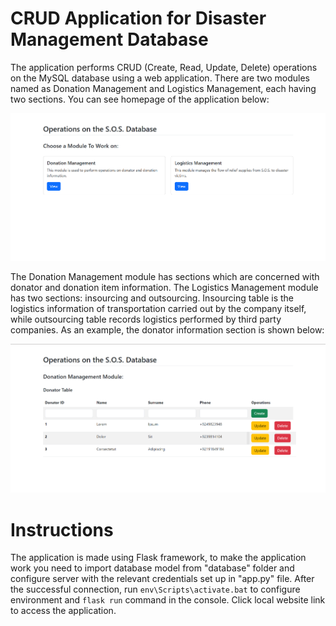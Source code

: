 # CRUD Application for Disaster Management Database

The application performs CRUD (Create, Read, Update, Delete) operations on the MySQL database using a web application. There are two modules named as Donation Management and Logistics Management, each having two sections. You can see homepage of the application below:

![homepage](./img/homepage.png)

The Donation Management module has sections which are concerned with donator and donation item information. The Logistics Management module has two sections: insourcing and outsourcing. Insourcing table is the logistics information of transportation carried out by the company itself, while outsourcing table records logistics performed by third party companies. As an example, the donator information section is shown below:

![donator information](./img/donator.png)

# Instructions

The application is made using Flask framework, to make the application work you need to import database model from "database" folder and configure server with the relevant credentials set up in "app.py" file. After the successful connection, run `env\Scripts\activate.bat` to configure environment and `flask run` command in the console. Click local website link to access the application.
